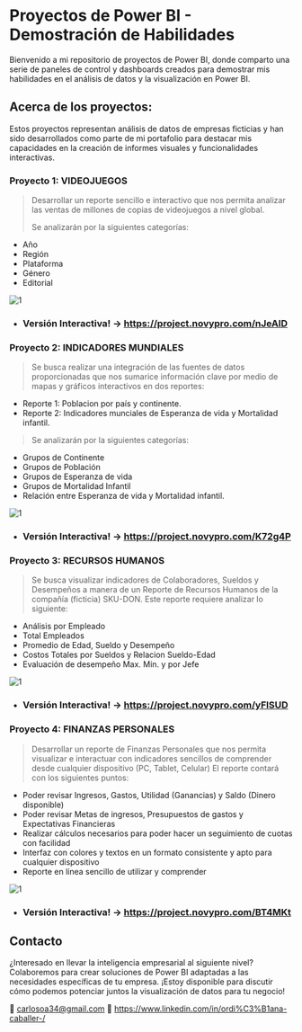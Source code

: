 # Proyectos de Power BI - Demostración de Habilidades

Bienvenido a mi repositorio de proyectos de Power BI, donde comparto una serie de paneles de control y dashboards creados para demostrar mis habilidades en el análisis de datos y la visualización en Power BI.

## Acerca de los proyectos:

Estos proyectos representan análisis de datos de empresas ficticias y han sido desarrollados como parte de mi portafolio para destacar mis capacidades en la creación de informes visuales y funcionalidades interactivas.

### Proyecto 1: VIDEOJUEGOS
> Desarrollar un reporte sencillo e interactivo que nos permita analizar las ventas de millones de copias de videojuegos a nivel global.
>
> Se analizarán por la siguientes categorías:
  - Año
  - Región
  - Plataforma
  - Género
  - Editorial
    
![1](https://github.com/Ordinana/Power-BI-Projects/assets/102070528/39ab6926-732f-4acd-85ee-69f7d243170f)

+ ### Versión Interactiva! -> https://project.novypro.com/nJeAlD


### Proyecto 2: INDICADORES MUNDIALES
> Se busca realizar una integración de las fuentes de datos proporcionadas que nos sumarice información clave por medio de mapas y gráficos interactivos en dos reportes:
  - Reporte 1: Poblacion por país y continente.
  - Reporte 2: Indicadores munciales de Esperanza de vida y Mortalidad infantil.
> Se analizarán por la siguientes categorías:
  - Grupos de Continente
  - Grupos de Población
  - Grupos de Esperanza de vida
  - Grupos de Mortalidad Infantil
  - Relación entre Esperanza de vida y Mortalidad infantil.

![1](https://github.com/Ordinana/Power-BI-Projects/assets/102070528/95a88917-942e-467c-857d-5a399ec83d84)

+ ### Versión Interactiva! -> https://project.novypro.com/K72g4P


### Proyecto 3: RECURSOS HUMANOS
> Se busca visualizar indicadores de Colaboradores, Sueldos y Desempeños a manera de un Reporte de Recursos Humanos de la compañía (ficticia) SKU-DON.
> Este reporte requiere analizar lo siguiente:
  - Análisis por Empleado
  - Total Empleados
  - Promedio de Edad, Sueldo y Desempeño
  - Costos Totales por Sueldos y Relacion Sueldo-Edad
  - Evaluación de desempeño Max. Min. y por Jefe

![1](https://github.com/Ordinana/Power-BI-Projects/assets/102070528/7da6c691-f78a-42ee-8e46-876f4da33ba4)

+ ### Versión Interactiva! -> https://project.novypro.com/yFlSUD


### Proyecto 4: FINANZAS PERSONALES
> Desarrollar un reporte de Finanzas Personales que nos permita visualizar e interactuar con indicadores sencillos de comprender desde cualquier dispositivo (PC, Tablet, Celular)
> El reporte contará con los siguientes puntos:
  - Poder revisar Ingresos, Gastos, Utilidad (Ganancias) y Saldo (Dinero disponible)
  - Poder revisar Metas de ingresos, Presupuestos de gastos y Expectativas Financieras
  - Realizar cálculos necesarios para poder hacer un seguimiento de cuotas con facilidad
  - Interfaz con colores y textos en un formato consistente y apto para cualquier dispositivo
  - Reporte en línea sencillo de utilizar y comprender

![1](https://github.com/Ordinana/Power-BI-Projects/assets/102070528/ad1fa713-6488-4c3c-81b9-c10a7c70b3db)

+ ### Versión Interactiva! -> https://project.novypro.com/BT4MKt


## Contacto

¿Interesado en llevar la inteligencia empresarial al siguiente nivel? Colaboremos para crear soluciones de Power BI adaptadas a las necesidades específicas de tu empresa.
¡Estoy disponible para discutir cómo podemos potenciar juntos la visualización de datos para tu negocio!

📧 carlosoa34@gmail.com
🔗 https://www.linkedin.com/in/ordi%C3%B1ana-caballer-/
